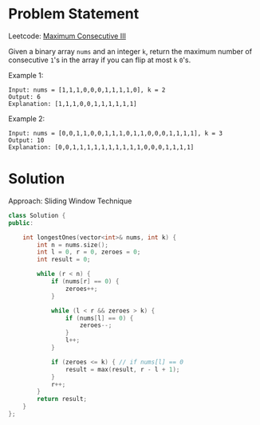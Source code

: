 # Problem Statement

Leetcode: [Maximum Consecutive III](https://leetcode.com/problems/max-consecutive-ones-iii/)

Given a binary array `nums` and an integer `k`, return the maximum number of consecutive `1`'s in the array if you can flip at most `k` `0`'s.

Example 1:

    Input: nums = [1,1,1,0,0,0,1,1,1,1,0], k = 2
    Output: 6
    Explanation: [1,1,1,0,0,1,1,1,1,1,1]

Example 2:

    Input: nums = [0,0,1,1,0,0,1,1,1,0,1,1,0,0,0,1,1,1,1], k = 3
    Output: 10
    Explanation: [0,0,1,1,1,1,1,1,1,1,1,1,0,0,0,1,1,1,1]


# Solution

Approach: Sliding Window Technique

```cpp
class Solution {
public:

    int longestOnes(vector<int>& nums, int k) {
        int n = nums.size();
        int l = 0, r = 0, zeroes = 0;
        int result = 0;

        while (r < n) {
            if (nums[r] == 0) {
                zeroes++;
            }

            while (l < r && zeroes > k) {
                if (nums[l] == 0) {
                    zeroes--;
                }
                l++;
            }

            if (zeroes <= k) { // if nums[l] == 0
                result = max(result, r - l + 1);
            }
            r++;
        }
        return result;
    }
};
```
